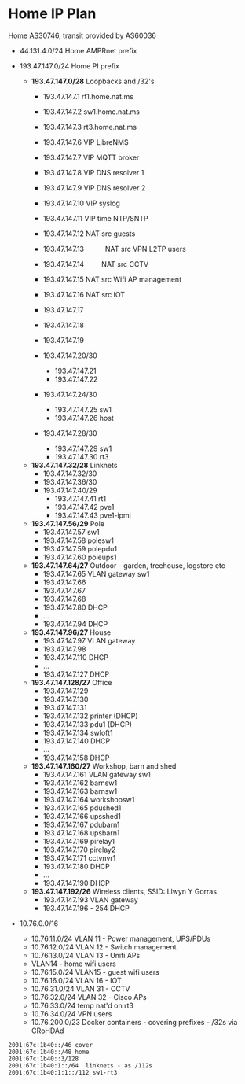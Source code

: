 # Home IP Plan

Home AS30746, transit provided by AS60036

* 44.131.4.0/24 Home AMPRnet prefix
* 193.47.147.0/24             Home PI prefix
  * **193.47.147.0/28**           Loopbacks and /32's
    * 193.47.147.1            rt1.home.nat.ms
    * 193.47.147.2            sw1.home.nat.ms
    * 193.47.147.3            rt3.home.nat.ms
    * 193.47.147.6            VIP LibreNMS
    * 193.47.147.7            VIP MQTT broker
    * 193.47.147.8            VIP DNS resolver 1
    * 193.47.147.9            VIP DNS resolver 2
    * 193.47.147.10           VIP syslog
    * 193.47.147.11           VIP time NTP/SNTP
    * 193.47.147.12           NAT src guests
    * 193.47.147.13           NAT src VPN L2TP users
    * 193.47.147.14           NAT src CCTV
    * 193.47.147.15           NAT src Wifi AP management
    * 193.47.147.16           NAT src IOT
    * 193.47.147.17
    * 193.47.147.18
    * 193.47.147.19
    
    * 193.47.147.20/30        
      * 193.47.147.21         
      * 193.47.147.22         
    * 193.47.147.24/30
      * 193.47.147.25         sw1
      * 193.47.147.26         host
    * 193.47.147.28/30
      * 193.47.147.29         sw1
      * 193.47.147.30         rt3
  * **193.47.147.32/28**          Linknets
    * 193.47.147.32/30
    * 193.47.147.36/30        
    * 193.47.147.40/29
      * 193.47.147.41         rt1
      * 193.47.147.42         pve1
      * 193.47.147.43         pve1-ipmi
  * **193.47.147.56/29**          Pole
    * 193.47.147.57           sw1
    * 193.47.147.58           polesw1
    * 193.47.147.59           polepdu1
    * 193.47.147.60           poleups1
  * **193.47.147.64/27**          Outdoor - garden, treehouse, logstore etc
    * 193.47.147.65           VLAN gateway sw1
    * 193.47.147.66           
    * 193.47.147.67           
    * 193.47.147.68           
    * 193.47.147.80           DHCP
    * ...
    * 193.47.147.94           DHCP
  * **193.47.147.96/27**          House
    * 193.47.147.97           VLAN gateway
    * 193.47.147.98           
    * 193.47.147.110          DHCP
    * ...
    * 193.47.147.127          DHCP
  * **193.47.147.128/27**         Office
    * 193.47.147.129 
    * 193.47.147.130          
    * 193.47.147.131          
    * 193.47.147.132          printer (DHCP)
    * 193.47.147.133          pdu1 (DHCP)
    * 193.47.147.134          swloft1
    * 193.47.147.140          DHCP
    * ...
    * 193.47.147.158          DHCP
  * **193.47.147.160/27**         Workshop, barn and shed
    * 193.47.147.161          VLAN gateway sw1
    * 193.47.147.162          barnsw1
    * 193.47.147.163          barnsw1
    * 193.47.147.164          workshopsw1
    * 193.47.147.165          pdushed1
    * 193.47.147.166          upsshed1
    * 193.47.147.167          pdubarn1
    * 193.47.147.168          upsbarn1
    * 193.47.147.169          pirelay1
    * 193.47.147.170          pirelay2
    * 193.47.147.171          cctvnvr1
    * 193.47.147.180          DHCP
    * ...
    * 193.47.147.190          DHCP
  * **193.47.147.192/26**         Wireless clients, SSID: Llwyn Y Gorras
    * 193.47.147.193          VLAN gateway
    * 193.47.147.196 - 254    DHCP

* 10.76.0.0/16
  * 10.76.11.0/24     VLAN 11 - Power management, UPS/PDUs
  * 10.76.12.0/24     VLAN 12 - Switch management
  * 10.76.13.0/24     VLAN 13 - Unifi APs
  * VLAN14 - home wifi users
  * 10.76.15.0/24     VLAN15  - guest wifi users
  * 10.76.16.0/24     VLAN 16 - IOT
  * 10.76.31.0/24     VLAN 31 - CCTV  
  * 10.76.32.0/24     VLAN 32 - Cisco APs
  * 10.76.33.0/24     temp nat'd on rt3
  * 10.76.34.0/24     VPN users
  * 10.76.200.0/23    Docker containers - covering prefixes - /32s via CRoHDAd
  


```
2001:67c:1b40::/46 cover
2001:67c:1b40::/48 home
2001:67c:1b40::3/128
2001:67c:1b40:1::/64  linknets - as /112s
2001:67c:1b40:1:1::/112 sw1-rt3

```
